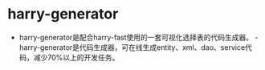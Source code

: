 # harry-generator
- harry-generator是配合harry-fast使用的一套可视化选择表的代码生成器。 - harry-generator是代码生成器，可在线生成entity、xml、dao、service代码，减少70%以上的开发任务。
